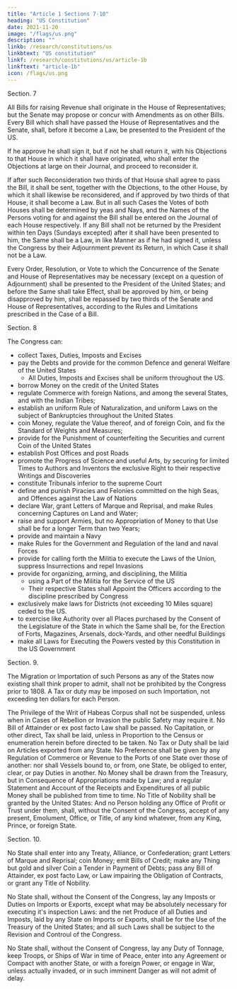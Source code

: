 ```yaml
---
title: "Article 1 Sections 7-10"
heading: "US Constitution"
date: 2021-11-20
image: "/flags/us.png"
description: ""
linkb: /research/constitutions/us
linkbtext: "US constitution"
linkf: /research/constitutions/us/article-1b
linkftext: "article-1b"
icon: /flags/us.png
---
```


Section. 7

All Bills for raising Revenue shall originate in the House of Representatives; but the Senate may propose or concur with Amendments as on other Bills. Every Bill which shall have passed the House of Representatives and the Senate, shall, before it become a Law, be presented to the President of the US.

If he approve he shall sign it, but if not he shall return it, with his Objections to that House in which it shall have originated, who shall enter the Objections at large on their Journal, and proceed to reconsider it.

If after such Reconsideration two thirds of that House shall agree to pass the Bill, it shall be sent, together with the Objections, to the other House, by which it shall likewise be reconsidered, and if approved by two thirds of that House, it shall become a Law. But in all such Cases the Votes of both Houses shall be determined by yeas and Nays, and the Names of the Persons voting for and against the Bill shall be entered on the Journal of each House respectively. If any Bill shall not be returned by the President within ten Days (Sundays excepted) after it shall have been presented to him, the Same shall be a Law, in like Manner as if he had signed it, unless the Congress by their Adjournment prevent its Return, in which Case it shall not be a Law.

Every Order, Resolution, or Vote to which the Concurrence of the Senate and House of Representatives may be necessary (except on a question of Adjournment) shall be presented to the President of the United States; and before the Same shall take Effect, shall be approved by him, or being disapproved by him, shall be repassed by two thirds of the Senate and House of Representatives, according to the Rules and Limitations prescribed in the Case of a Bill.

Section. 8

The Congress can:
- collect Taxes, Duties, Imposts and Excises
- pay the Debts and provide for the common Defence and general Welfare of the United States
  - All Duties, Imposts and Excises shall be uniform throughout the US. 
- borrow Money on the credit of the United States
- regulate Commerce with foreign Nations, and among the several States, and with the Indian Tribes; 
- establish an uniform Rule of Naturalization, and uniform Laws on the subject of Bankruptcies throughout the United States
- coin Money, regulate the Value thereof, and of foreign Coin, and fix the Standard of Weights and Measures; 
- provide for the Punishment of counterfeiting the Securities and current Coin of the United States
- establish Post Offices and post Roads
- promote the Progress of Science and useful Arts, by securing for limited Times to Authors and Inventors the exclusive Right to their respective Writings and Discoveries
- constitute Tribunals inferior to the supreme Court
- define and punish Piracies and Felonies committed on the high Seas, and Offences against the Law of Nations
- declare War, grant Letters of Marque and Reprisal, and make Rules concerning Captures on Land and Water; 
- raise and support Armies, but no Appropriation of Money to that Use shall be for a longer Term than two Years; 
- provide and maintain a Navy
- make Rules for the Government and Regulation of the land and naval Forces
- provide for calling forth the Militia to execute the Laws of the Union, suppress Insurrections and repel Invasions
- provide for organizing, arming, and disciplining, the Militia
  - using a Part of the Militia for the Service of the US
  - Their respective States shall Appoint the Officers <!-- , and the Authority of training the Militia --> according to the discipline prescribed by Congress
- exclusively make laws for Districts (not exceeding 10 Miles square) ceded to the US. <!-- by Cession of particular States, and the Acceptance of Congress, become the Seat of the Government of the United States, and  -->
- to exercise like Authority over all Places purchased by the Consent of the Legislature of the State in which the Same shall be, for the Erection of Forts, Magazines, Arsenals, dock-Yards, and other needful Buildings
- make all Laws for Executing the Powers vested by this Constitution in the US Government

Section. 9.

The Migration or Importation of such Persons as any of the States now existing shall think proper to admit, shall not be prohibited by the Congress prior to 1808. A Tax or duty may be imposed on such Importation, not exceeding ten dollars for each Person.

The Privilege of the Writ of Habeas Corpus shall not be suspended, unless when in Cases of Rebellion or Invasion the public Safety may require it. No Bill of Attainder or ex post facto Law shall be passed. No Capitation, or other direct, Tax shall be laid, unless in Proportion to the Census or enumeration herein before directed to be taken. No Tax or Duty shall be laid on Articles exported from any State. No Preference shall be given by any Regulation of Commerce or Revenue to the Ports of one State over those of another: nor shall Vessels bound to, or from, one State, be obliged to enter, clear, or pay Duties in another. No Money shall be drawn from the Treasury, but in Consequence of Appropriations made by Law; and a regular Statement and Account of the Receipts and Expenditures of all public Money shall be published from time to time. No Title of Nobility shall be granted by the United States: And no Person holding any Office of Profit or Trust under them, shall, without the Consent of the Congress, accept of any present, Emolument, Office, or Title, of any kind whatever, from any King, Prince, or foreign State. 

Section. 10. 

No State shall enter into any Treaty, Alliance, or Confederation; grant Letters of Marque and Reprisal; coin Money; emit Bills of Credit; make any Thing but gold and silver Coin a Tender in Payment of Debts; pass any Bill of Attainder, ex post facto Law, or Law impairing the Obligation of Contracts, or grant any Title of Nobility. 

No State shall, without the Consent of the Congress, lay any Imposts or Duties on Imports or Exports, except what may be absolutely necessary for executing it's inspection Laws: and the net Produce of all Duties and Imposts, laid by any State on Imports or Exports, shall be for the Use of the Treasury of the United States; and all such Laws shall be subject to the Revision and Controul of the Congress.

No State shall, without the Consent of Congress, lay any Duty of Tonnage, keep Troops, or Ships of War in time of Peace, enter into any Agreement or Compact with another State, or with a foreign Power, or engage in War, unless actually invaded, or in such imminent Danger as will not admit of delay. 
